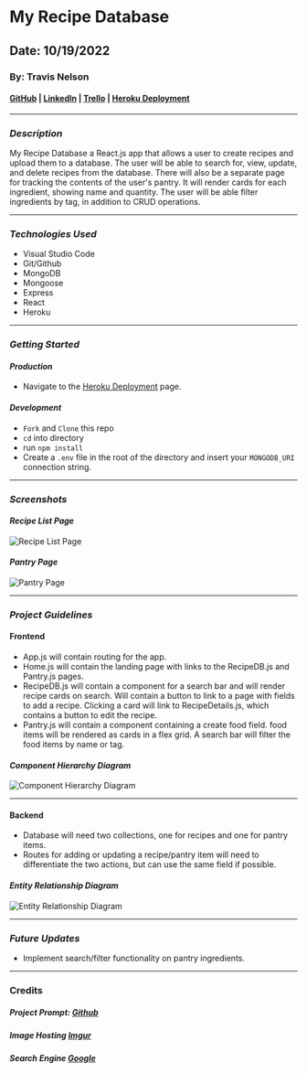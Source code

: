 # My Recipe Database

## Date: 10/19/2022

### By: Travis Nelson

#### [GitHub](https://github.com/tnel91/Travis_Recipe_App) | [LinkedIn](https://www.linkedin.com/in/travis-nelson91/) | [Trello](https://trello.com/b/m0n2neWP/travis-recipe-app) | [Heroku Deployment](https://recipe-db-app.herokuapp.com)

---

### **_Description_**

My Recipe Database a React.js app that allows a user to create recipes and upload them to a database. The user will be able to search for, view, update, and delete recipes from the database. There will also be a separate page for tracking the contents of the user's pantry. It will render cards for each ingredient, showing name and quantity. The user will be able filter ingredients by tag, in addition to CRUD operations.

---

### **_Technologies Used_**

- Visual Studio Code
- Git/Github
- MongoDB
- Mongoose
- Express
- React
- Heroku

---

### **_Getting Started_**

#### _Production_

- Navigate to the [Heroku Deployment](https://recipe-db-app.herokuapp.com/) page.

#### _Development_

- `Fork` and `Clone` this repo
- `cd` into directory
- run `npm install`
- Create a `.env` file in the root of the directory and insert your `MONGODB_URI` connection string.

---

### **_Screenshots_**

#### _Recipe List Page_

![Recipe List Page](https://i.imgur.com/yxcHVKb.png)

#### _Pantry Page_

![Pantry Page](https://i.imgur.com/DuayMYH.png)

---

### **_Project Guidelines_**

#### **Frontend**

- App.js will contain routing for the app.
- Home.js will contain the landing page with links to the RecipeDB.js and Pantry.js pages.
- RecipeDB.js will contain a component for a search bar and will render recipe cards on search. Will contain a button to link to a page with fields to add a recipe. Clicking a card will link to RecipeDetails.js, which contains a button to edit the recipe.
- Pantry.js will contain a component containing a create food field. food items will be rendered as cards in a flex grid. A search bar will filter the food items by name or tag.

#### _Component Hierarchy Diagram_

![Component Hierarchy Diagram](https://i.imgur.com/k9dkZNn.png)

---

#### **Backend**

- Database will need two collections, one for recipes and one for pantry items.
- Routes for adding or updating a recipe/pantry item will need to differentiate the two actions, but can use the same field if possible.

#### _Entity Relationship Diagram_

![Entity Relationship Diagram](https://i.imgur.com/o8JnjLF.png)

---

### **_Future Updates_**

- Implement search/filter functionality on pantry ingredients.

---

### Credits

##### Project Prompt: [Github](https://github.com/SEI-R-9-19/u2_project_prompt)

##### Image Hosting [Imgur](https://imgur.com/)

##### Search Engine [Google](http://google.com)
